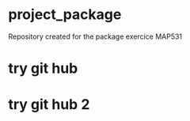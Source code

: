 # project_package
Repository created for the package exercice MAP531

# try git hub 

# try git hub 2 

